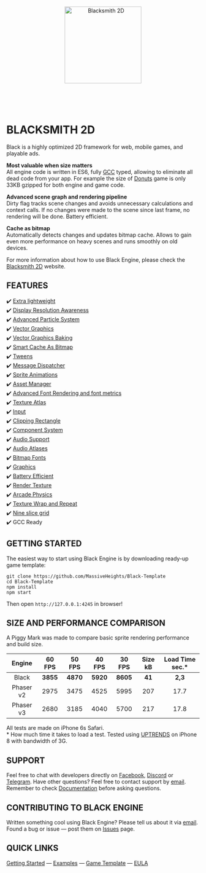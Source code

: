 <br /><br /><br />
<p align="center">
  <a href="http://blacksmith2d.io">
    <img alt="Blacksmith 2D" src="http://blacksmith2d.io/content/branding/gray-logo.svg" width="200" />
  </a>
</p>
<br /><br /><br />

# BLACKSMITH 2D
Black is a highly optimized 2D framework for web, mobile games, and playable ads.  

**Most valuable when size matters**  
All engine code is written in ES6, fully [GCC](https://developers.google.com/closure/compiler/) typed, allowing to eliminate all dead code from your app. For example the size of [Donuts](http://blacksmith2d.io/Docs/Tutorials/Donuts-Blitz) game is only 33KB gzipped for both engine and game code.

**Advanced scene graph and rendering pipeline**  
Dirty flag tracks scene changes and avoids unnecessary calculations and context calls. If no changes were made to the scene since last frame, no rendering will be done. Battery efficient.

**Cache as bitmap**  
Automatically detects changes and updates bitmap cache. Allows to gain even more performance on heavy scenes and runs smoothly on old devices.

For more information about how to use Black Engine, please check the [Blacksmith 2D](http://blacksmith2d.io/) website.

## FEATURES
✔️ [Extra lightweight](https://github.com/MassiveHeights/Black#size-and-performance-comparison)  
✔️ [Display Resolution Awareness](https://blacksmith2d.io/Docs/Examples/Stage/Letterbox)  
✔️ [Advanced Particle System](https://blacksmith2d.io/Docs/Examples/Particles/Vector-Field)  
✔️ [Vector Graphics](https://blacksmith2d.io/Docs/Examples/Vector-Graphics/Vector-As-a-Sprite)  
✔️ [Vector Graphics Baking](https://blacksmith2d.io/Docs/Examples/Vector-Graphics/Vector-As-a-Sprite)  
✔️ [Smart Cache As Bitmap](https://blacksmith2d.io/Docs/Examples/Sprites/Cache-As-Bitmap)  
✔️ [Tweens](https://blacksmith2d.io/Docs/Examples/Tweening/Chain)  
✔️ [Message Dispatcher](https://blacksmith2d.io/Docs/Examples/Input/Layers)  
✔️ [Sprite Animations](https://blacksmith2d.io/Docs/Examples/Sprites/Sprite-Animation)  
✔️ [Asset Manager](https://blacksmith2d.io/Docs/Examples/Basics/Load-images-from-atlas)  
✔️ [Advanced Font Rendering and font metrics](https://blacksmith2d.io/Docs/Examples/Text/Having-fun)  
✔️ [Texture Atlas](https://blacksmith2d.io/Docs/Examples/Basics/Load-images-from-atlas)  
✔️ [Input](https://blacksmith2d.io/Docs/Examples/Input/Pointer-Messages)  
✔️ [Clipping Rectangle](https://blacksmith2d.io/Docs/Examples/Sprites/Clipping-Rectangle)  
✔️ [Component System](https://blacksmith2d.io/Docs/Examples/Input/Drag-Sprite)  
✔️ [Audio Support](https://blacksmith2d.io/Docs/Examples/Audio/Spatial-Sound)  
✔️ [Audio Atlases](https://blacksmith2d.io/Docs/Examples/Audio/Sound-Atlas)  
✔️ [Bitmap Fonts](https://blacksmith2d.io/Docs/Examples/Text/Bitmap-Font)  
✔️ [Graphics](https://blacksmith2d.io/Docs/Examples/Graphics/Bezier)  
✔️ [Battery Efficient](https://blacksmith2d.io/Docs/Examples/Drivers/Skip-Unchanged-Frames)  
✔️ [Render Texture](https://blacksmith2d.io/Docs/Examples/Drivers/Render-Texture)  
✔️ [Arcade Physics](https://blacksmith2d.io/Docs/Examples/Arcade-Physics/Mario)  
✔️ [Texture Wrap and Repeat](https://blacksmith2d.io/Docs/Examples/Sprites/Texture-Repeat)  
✔️ [Nine slice grid](https://blacksmith2d.io/Docs/Examples/Sprites/Slice-9-Grid)  
✔️ GCC Ready  

## GETTING STARTED
The easiest way to start using Black Engine is by downloading ready-up game template:
```
git clone https://github.com/MassiveHeights/Black-Template
cd Black-Template
npm install
npm start
```
Then open `http://127.0.0.1:4245` in browser!

## SIZE AND PERFORMANCE COMPARISON
A Piggy Mark was made to compare basic sprite rendering performance and build size.

**Engine**|**60 FPS**|**50 FPS**|**40 FPS**|**30 FPS**|**Size kB**|**Load Time sec.***
:-----:|:-----:|:-----:|:-----:|:-----:|:-----:|:-----:
Black|**3855**|**4870**|**5920**|**8605**|**41**|**2,3**
Phaser v2|2975|3475|4525|5995|207|17.7
Phaser v3|2680|3185|4040|5700|217|17.8

All tests are made on iPhone 6s Safari.  
\* How much time it takes to load a test. Tested using [UPTRENDS](https://www.uptrends.com) on iPhone 8 with bandwidth of 3G.

## SUPPORT
Feel free to chat with developers directly on [Facebook](https://www.facebook.com/Blacksmith2D/), [Discord](https://discord.gg/HWzzCcy) or [Telegram](https://t.me/joinchat/FOkhwRDEhoxI3cNDBdi6fQ). Have other questions? Feel free to contact support by <a href="mailto:support@blacksmith2d.io?subject=Hello">email</a>.
Remember to check [Documentation](http://blacksmith2d.io/Docs/) before asking questions.

## CONTRIBUTING TO BLACK ENGINE
Written something cool using Black Engine? Please tell us about it via <a href="mailto:support@blacksmith2d.io?subject=Hello">email</a>.  
Found a bug or issue — post them on [Issues](https://github.com/MassiveHeights/Black/issues) page.

## QUICK LINKS
[Getting Started](http://blacksmith2d.io/Docs/Tutorials/Getting-Started) —
[Examples](http://blacksmith2d.io/Docs/Examples) —
[Game Template](http://github.com/MassiveHeights/Black-Template) —
[EULA](https://github.com/MassiveHeights/Black/blob/master/LICENSE.md) 